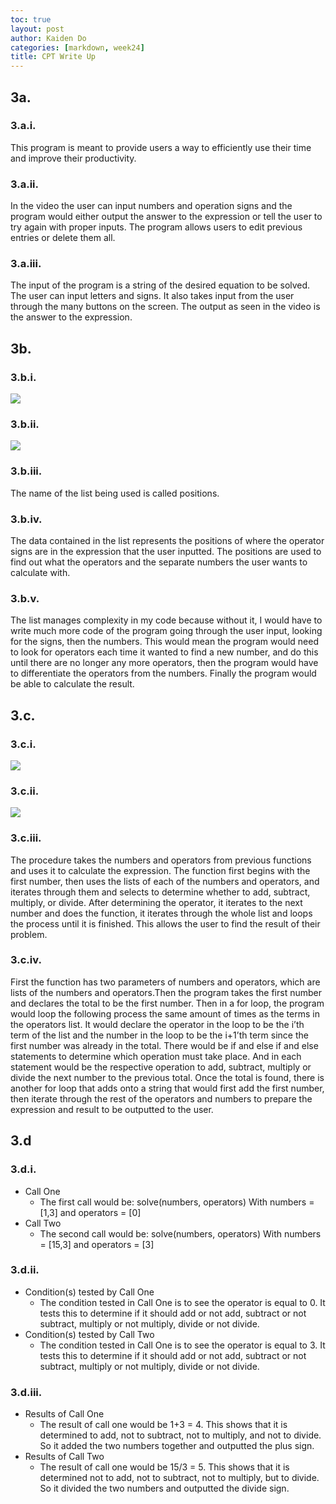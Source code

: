 ```yaml
---
toc: true
layout: post
author: Kaiden Do
categories: [markdown, week24]
title: CPT Write Up
---
```


## 3a.
### 3.a.i.
This program is meant to provide users a way to efficiently use their time and improve their productivity.
### 3.a.ii.
In the video the user can input numbers and operation signs and the program would either output the answer to the expression or tell the user to try again with proper inputs. The program allows users to edit previous entries or delete them all.
### 3.a.iii.
The input of the program is a string of the desired equation to be solved. The user can input letters and signs. It also takes input from the user through the many buttons on the screen. The output as seen in the video is the answer to the expression.

## 3b.
### 3.b.i.
![](https://user-images.githubusercontent.com/69410126/221744246-ab7a563e-bf80-47a5-b66c-ef8254a3bb96.png)
### 3.b.ii.
![](https://user-images.githubusercontent.com/69410126/221744256-d686003b-8c10-4a5c-8cdc-9aebd8e879bd.png)
### 3.b.iii.
The name of the list being used is called positions.
### 3.b.iv.
The data contained in the list represents the positions of where the operator signs are in the expression that the user inputted. The positions are used to find out what the operators and the separate numbers the user wants to calculate with.
### 3.b.v.
The list manages complexity in my code because without it, I would have to write much more code of the program going through the user input, looking for the signs, then the numbers. This would mean the program would need to look for operators each time it wanted to find a new number, and do this until there are no longer any more operators, then the program would have to differentiate the operators from the numbers. Finally the program would be able to calculate the result.
## 3.c.
### 3.c.i.
![](https://user-images.githubusercontent.com/69410126/221744262-3bd4af20-a963-4249-b35d-8355f8635999.png)
### 3.c.ii.
![](https://user-images.githubusercontent.com/69410126/221744269-c2a18135-506b-4321-9fae-a9fd0f867e57.png)
### 3.c.iii.
The procedure takes the numbers and operators from previous functions and uses it to calculate the expression. The function first begins with the first number, then uses the lists of each of the numbers and operators, and iterates through them and selects to determine whether to add, subtract, multiply, or divide. After determining the operator, it iterates to the next number and does the function, it iterates through the whole list and loops the process until it is finished. This allows the user to find the result of their problem.
### 3.c.iv.
First the function has two parameters of numbers and operators, which are lists of the numbers and operators.Then the program takes the first number and declares the total to be the first number. Then in a for loop, the program would loop the following process the same amount of times as the terms in the operators list. It would declare the operator in the loop to be the i’th term of the list and the number in the loop to be the i+1’th term since the first number was already in the total. There would be if and else if and else statements to determine which operation must take place. And in each statement would be the respective operation to add, subtract, multiply or divide the next number to the previous total. Once the total is found, there is another for loop that adds onto a string that would first add the first number, then iterate through the rest of the operators and numbers to prepare the expression and result to be outputted to the user.
## 3.d
### 3.d.i.
- Call One
    - The first call would be: solve(numbers, operators)
With numbers = [1,3] and operators = [0]
- Call Two
    - The second call would be: solve(numbers, operators)
With numbers = [15,3] and operators = [3]
### 3.d.ii.
- Condition(s) tested by Call One
    - The condition tested in Call One is to see the operator is equal to 0. It tests this to determine if it should add or not add, subtract or not subtract, multiply or not multiply, divide or not divide. 
- Condition(s) tested by Call Two
    - The condition tested in Call One is to see the operator is equal to 3. It tests this to determine if it should add or not add, subtract or not subtract, multiply or not multiply, divide or not divide. 
### 3.d.iii.
- Results of Call One
    - The result of call one would be 1+3 = 4. This shows that it is determined to add, not to subtract, not to multiply, and not to divide. So it added the two numbers together and outputted the plus sign.
- Results of Call Two
    - The result of call one would be 15/3 = 5. This shows that it is determined not to add, not to subtract, not to multiply, but to divide. So it divided the two numbers and outputted the divide sign.